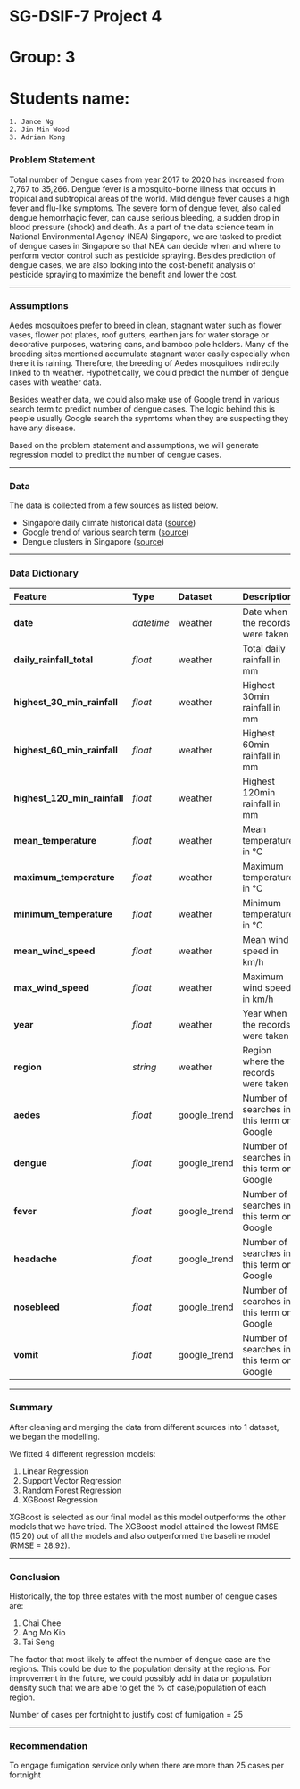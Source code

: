 # SG-DSIF-7 Project 4
# Group: 3
# Students name:
    1. Jance Ng
    2. Jin Min Wood
    3. Adrian Kong

### Problem Statement

Total number of Dengue cases from year 2017 to 2020 has increased from 2,767 to 35,266. Dengue fever is a mosquito-borne illness that occurs in tropical and subtropical areas of the world. Mild dengue fever causes a high fever and flu-like symptoms. The severe form of dengue fever, also called dengue hemorrhagic fever, can cause serious bleeding, a sudden drop in blood pressure (shock) and death.
As a part of the data science team in National Environmental Agency (NEA) Singapore, we are tasked to predict of dengue cases in Singapore so that NEA can decide when and where to perform vector control such as pesticide spraying. Besides prediction of dengue cases, we are also looking into the cost-benefit analysis of pesticide spraying to maximize the benefit and lower the cost.

---

### Assumptions

Aedes mosquitoes prefer to breed in clean, stagnant water such as flower vases, flower pot plates, roof gutters, earthen jars for water storage or decorative purposes, watering cans, and bamboo pole holders. Many of the breeding sites mentioned accumulate stagnant water easily especially when there it is raining. Therefore, the breeding of Aedes mosquitoes indirectly linked to th weather. Hypothetically, we could predict the number of dengue cases with weather data.

Besides weather data, we could also make use of Google trend in various search term to predict number of dengue cases. The logic behind this is people usually Google search the sypmtoms when they are suspecting they have any disease.

Based on the problem statement and assumptions, we will generate regression model to predict the number of dengue cases.

---

### Data

The data is collected from a few sources as listed below.

* Singapore daily climate historical data ([source](http://www.weather.gov.sg/climate-historical-daily/))
* Google trend of various search term ([source](https://trends.google.com/trends/explore?date=today%205-y&geo=SG&q=%2Fm%2F09wsg))
* Dengue clusters in Singapore ([source](https://outbreak.sgcharts.com/data))

---

### Data Dictionary

|Feature|Type|Dataset|Description|
|:---|:---|:---|:---|
|**date**|*datetime*|weather|Date when the records were taken| 
|**daily_rainfall_total**|*float*|weather|Total daily rainfall in mm|
|**highest_30_min_rainfall**|*float*|weather|Highest 30min rainfall in mm|
|**highest_60_min_rainfall**|*float*|weather|Highest 60min rainfall in mm|
|**highest_120_min_rainfall**|*float*|weather|Highest 120min rainfall in mm|
|**mean_temperature**|*float*|weather|Mean temperature in °C|
|**maximum_temperature**|*float*|weather|Maximum temperature in °C|
|**minimum_temperature**|*float*|weather|Minimum temperature in °C|
|**mean_wind_speed**|*float*|weather|Mean wind speed in km/h|
|**max_wind_speed**|*float*|weather|Maximum wind speed in km/h|
|**year**|*float*|weather|Year when the records were taken|
|**region**|*string*|weather|Region where the records were taken|
|**aedes**|*float*|google_trend|Number of searches in this term on Google|
|**dengue**|*float*|google_trend|Number of searches in this term on Google|
|**fever**|*float*|google_trend|Number of searches in this term on Google|
|**headache**|*float*|google_trend|Number of searches in this term on Google|
|**nosebleed**|*float*|google_trend|Number of searches in this term on Google|
|**vomit**|*float*|google_trend|Number of searches in this term on Google|

---

### Summary

After cleaning and merging the data from different sources into 1 dataset, we began the modelling. 

We fitted 4 different regression models: 
1. Linear Regression
2. Support Vector Regression
3. Random Forest Regression
4. XGBoost Regression

XGBoost is selected as our final model as this model outperforms the other models that we have tried. The XGBoost model attained the lowest RMSE (15.20) out of all the models and also outperformed the baseline model (RMSE = 28.92). 

---

### Conclusion
Historically, the top three estates with the most number of dengue cases are:
1. Chai Chee
2. Ang Mo Kio
3. Tai Seng


The factor that most likely to affect the number of dengue case are the regions. This could be due to the population density at the regions. For improvement in the future, we could possibly add in data on population density such that we are able to get the % of case/population of each region.  



Number of cases per fortnight to justify cost of fumigation = 25

---

### Recommendation

To engage fumigation service only when there are more than 25 cases per fortnight


